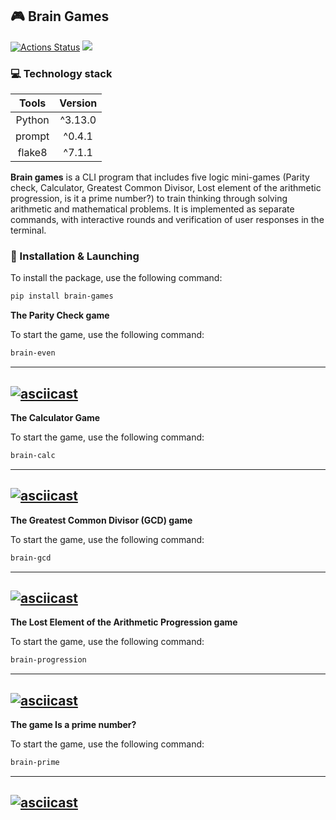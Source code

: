 ## 🎮 Brain Games
[![Actions Status](https://github.com/bebcor/python-project-49/actions/workflows/hexlet-check.yml/badge.svg)](https://github.com/bebcor/python-project-49/actions)
<a href="https://codeclimate.com/github/bebcor/python-project-49/maintainability"><img src="https://api.codeclimate.com/v1/badges/99d1b9997b0fdebf4996/maintainability" /></a>

### 💻 Technology stack
|     Tools      | Version |
|:--------------:|:-------:|
|     Python     | ^3.13.0 |
|     prompt     | ^0.4.1  |
|     flake8     | ^7.1.1  |

**Brain games** is a CLI program that includes five logic mini-games (Parity check, Calculator, Greatest Common Divisor, Lost element of the arithmetic progression, is it a prime number?) to train thinking through solving arithmetic and mathematical problems.
It is implemented as separate commands, with interactive rounds and verification of user responses in the terminal.

### 🔄 Installation  & Launching

To install the package, use the following command:

```bash
pip install brain-games
```

**The Parity Check game**

To start the game, use the following command:

```bash
brain-even
```
---
  [![asciicast](https://asciinema.org/a/tcRnayXYCPZjpj9RiX6P2yN8G.svg)](https://asciinema.org/a/tcRnayXYCPZjpj9RiX6P2yN8G)
---




**The Calculator Game**

To start the game, use the following command:

```bash
brain-calc
```
---
  [![asciicast](https://asciinema.org/a/qp2t6gaU6w6JpE97Q8KcAn66K.svg)](https://asciinema.org/a/qp2t6gaU6w6JpE97Q8KcAn66K)
---



**The Greatest Common Divisor (GCD) game**

To start the game, use the following command:

```bash
brain-gcd
```

---
  [![asciicast](https://asciinema.org/a/b8shLwmi0F9zmIayXM2Hpnw31.svg)](https://asciinema.org/a/b8shLwmi0F9zmIayXM2Hpnw31)
---



**The Lost Element of the Arithmetic Progression game**

To start the game, use the following command:

```bash
brain-progression
```

---
  [![asciicast](https://asciinema.org/a/1qvDGUqlTmDqNu8gawgTNlypE.svg)](https://asciinema.org/a/1qvDGUqlTmDqNu8gawgTNlypE)
---


**The game Is a prime number?**

To start the game, use the following command:

```bash
brain-prime
```

---
  [![asciicast](https://asciinema.org/a/AsN2zoK7rabmWOnzW2XaueJDU.svg)](https://asciinema.org/a/AsN2zoK7rabmWOnzW2XaueJDU)
---

